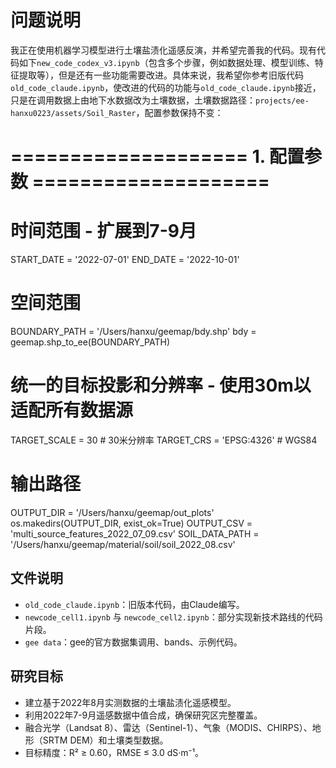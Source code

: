 # 问题说明

我正在使用机器学习模型进行土壤盐渍化遥感反演，并希望完善我的代码。现有代码如下`new_code_codex_v3.ipynb`（包含多个步骤，例如数据处理、模型训练、特征提取等），但是还有一些功能需要改进。具体来说，我希望你参考旧版代码`old_code_claude.ipynb`，使改进的代码的功能与`old_code_claude.ipynb`接近，只是在调用数据上由地下水数据改为土壤数据，土壤数据路径：`projects/ee-hanxu0223/assets/Soil_Raster`，配置参数保持不变：

# ==================== 1. 配置参数 ====================
# 时间范围 - 扩展到7-9月
START_DATE = '2022-07-01'
END_DATE = '2022-10-01'

# 空间范围
BOUNDARY_PATH = '/Users/hanxu/geemap/bdy.shp'
bdy = geemap.shp_to_ee(BOUNDARY_PATH)

# 统一的目标投影和分辨率 - 使用30m以适配所有数据源
TARGET_SCALE = 30  # 30米分辨率
TARGET_CRS = 'EPSG:4326'  # WGS84

# 输出路径
OUTPUT_DIR = '/Users/hanxu/geemap/out_plots'
os.makedirs(OUTPUT_DIR, exist_ok=True)
OUTPUT_CSV = 'multi_source_features_2022_07_09.csv'
SOIL_DATA_PATH = '/Users/hanxu/geemap/material/soil/soil_2022_08.csv'


## 文件说明

* `old_code_claude.ipynb`：旧版本代码，由Claude编写。
* `newcode_cell1.ipynb` 与 `newcode_cell2.ipynb`：部分实现新技术路线的代码片段。
* `gee data`：gee的官方数据集调用、bands、示例代码。

## 研究目标

* 建立基于2022年8月实测数据的土壤盐渍化遥感模型。
* 利用2022年7-9月遥感数据中值合成，确保研究区完整覆盖。
* 融合光学（Landsat 8）、雷达（Sentinel-1）、气象（MODIS、CHIRPS）、地形（SRTM DEM）和土壤类型数据。
* 目标精度：R² ≥ 0.60，RMSE ≤ 3.0 dS·m⁻¹。

